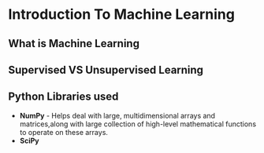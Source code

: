 # Introduction To Machine Learning

## What is Machine Learning

## Supervised VS Unsupervised Learning

## Python Libraries used
- __NumPy__ - Helps deal with large, multidimensional arrays and matrices,along with large collection of high-level mathematical functions to operate on these arrays.
- __SciPy__
